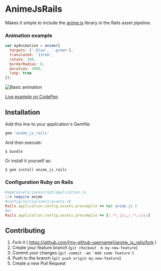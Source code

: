 # AnimeJsRails

Makes it simple to include the [anime.js](https://github.com/juliangarnier/anime) library in the Rails asset pipeline.


### Animation example

```javascript
var myAnimation = anime({
  targets: ['.blue', '.green'],
  translateX: '13rem',
  rotate: 180,
  borderRadius: 8,
  duration: 2000,
  loop: true
});
```

![Basic animation](https://github.com/juliangarnier/anime/blob/master/examples/img/documentation/basic-anim.gif)

[Live example on CodePen](http://codepen.io/juliangarnier/pen/42673ea42700509510c80dcf83d5fc22?editors=0010)

## Installation

Add this line to your application's Gemfile:

```ruby
gem 'anime_js_rails'
```

And then execute:

    $ bundle

Or install it yourself as:

    $ gem install anime_js_rails


### Configuration Ruby on Rails
```ruby
#app/assets/javascript/application.js
//= require anime
#config/initializers/assets.rb
Rails.application.config.assets.precompile += %w( anime.js )
#or
Rails.application.config.assets.precompile += [/.*\.js/,/.*\.css/]
```


## Contributing

1. Fork it ( https://github.com/[my-github-username]/anime_js_rails/fork )
2. Create your feature branch (`git checkout -b my-new-feature`)
3. Commit your changes (`git commit -am 'Add some feature'`)
4. Push to the branch (`git push origin my-new-feature`)
5. Create a new Pull Request
